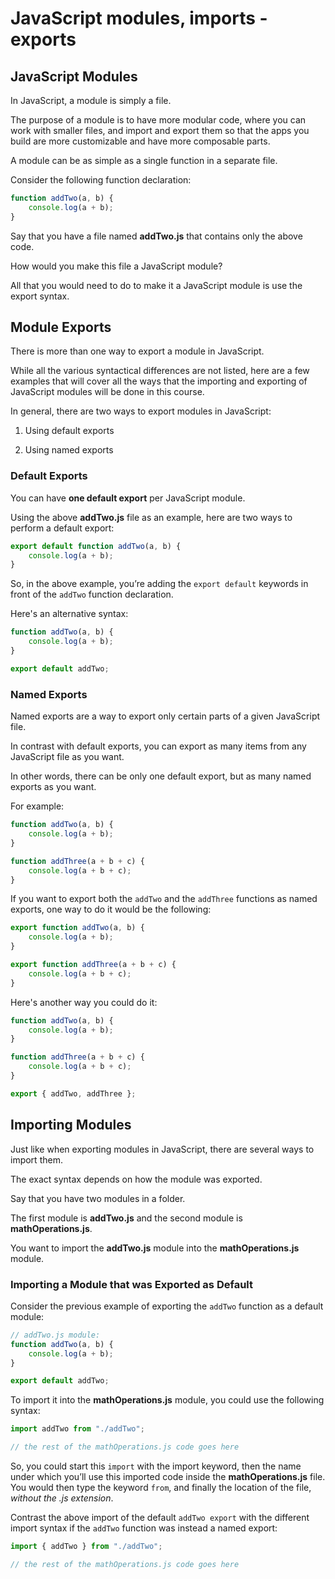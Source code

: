 # JavaScript modules, imports - exports

## JavaScript Modules

In JavaScript, a module is simply a file.

The purpose of a module is to have more modular code, where you can work with smaller files, and import and export them so that the apps you build are more customizable and have more composable parts.

A module can be as simple as a single function in a separate file.

Consider the following function declaration:

```javascript
function addTwo(a, b) {
    console.log(a + b);
}
```

Say that you have a file named __addTwo.js__ that contains only the above code.

How would you make this file a JavaScript module?

All that you would need to do to make it a JavaScript module is use the export syntax.

## Module Exports

There is more than one way to export a module in JavaScript.

While all the various syntactical differences are not listed, here are a few examples that will cover all the ways that the importing and exporting of JavaScript modules will be done in this course.

In general, there are two ways to export modules in JavaScript:

1. Using default exports 

2. Using named exports 

### Default Exports

You can have __one default export__ per JavaScript module.

Using the above __addTwo.js__ file as an example, here are two ways to perform a default export:

```javascript
export default function addTwo(a, b) {
    console.log(a + b);
}
```

So, in the above example, you’re adding the `export default` keywords in front of the `addTwo` function declaration.

Here's an alternative syntax:

```javascript
function addTwo(a, b) {
    console.log(a + b);
}

export default addTwo;
```

### Named Exports

Named exports are a way to export only certain parts of a given JavaScript file.

In contrast with default exports, you can export as many items from any JavaScript file as you want.

In other words, there can be only one default export, but as many named exports as you want.

For example:

```javascript
function addTwo(a, b) {
    console.log(a + b);
}

function addThree(a + b + c) {
    console.log(a + b + c);
}
```

If you want to export both the `addTwo` and the `addThree` functions as named exports, one way to do it would be the following:

```javascript
export function addTwo(a, b) {
    console.log(a + b);
}

export function addThree(a + b + c) {
    console.log(a + b + c);
}
```

Here's another way you could do it:

```javascript
function addTwo(a, b) {
    console.log(a + b);
}

function addThree(a + b + c) {
    console.log(a + b + c);
}

export { addTwo, addThree };
```

## Importing Modules

Just like when exporting modules in JavaScript, there are several ways to import them.

The exact syntax depends on how the module was exported.

Say that you have two modules in a folder.

The first module is __addTwo.js__ and the second module is __mathOperations.js__.

You want to import the __addTwo.js__ module into the __mathOperations.js__ module.

### Importing a Module that was Exported as Default

Consider the previous example of exporting the `addTwo` function as a default module:

```javascript
// addTwo.js module:
function addTwo(a, b) {
    console.log(a + b);
}

export default addTwo;
```

To import it into the __mathOperations.js__ module, you could use the following syntax:

```javascript
import addTwo from "./addTwo";

// the rest of the mathOperations.js code goes here
```

So, you could start this `import` with the import keyword, then the name under which you’ll use this imported code inside the __mathOperations.js__ file. You would then type the keyword `from`, and finally the location of the file, _without the .js extension_.

Contrast the above import of the default `addTwo export` with the different import syntax if the `addTwo` function was instead a named export:

```javascript
import { addTwo } from "./addTwo";

// the rest of the mathOperations.js code goes here
```